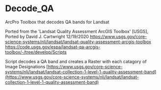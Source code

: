 # Decode_QA
ArcPro Toolbox that decodes QA bands for Landsat


Ported from the 'Landsat Quality Assessment ArcGIS Toolbox' [USGS], Ported by David J. Cartwright 12/19/2020
    https://www.usgs.gov/core-science-systems/nli/landsat/landsat-quality-assessment-arcgis-toolbox
    https://code.usgs.gov/espa/landsat-qa-arcgis-toolbox/-/tree/develop/Scripts
    
Script decodes a QA band and creates a Raster with each catagory of Image Designations</b>
[https://www.usgs.gov/core-science-systems/nli/landsat/landsat-collection-1-level-1-quality-assessment-band](https://www.usgs.gov/core-science-systems/nli/landsat/landsat-collection-1-level-1-quality-assessment-band)
